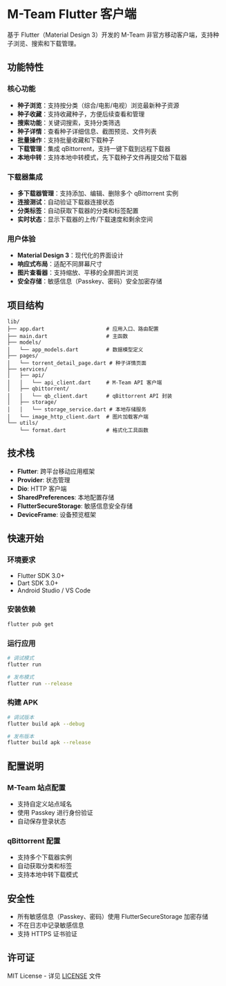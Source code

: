 # M-Team Flutter 客户端

基于 Flutter（Material Design 3）开发的 M-Team 非官方移动客户端，支持种子浏览、搜索和下载管理。

## 功能特性

### 核心功能
- **种子浏览**：支持按分类（综合/电影/电视）浏览最新种子资源
- **种子收藏**：支持收藏种子，方便后续查看和管理
- **搜索功能**：关键词搜索，支持分类筛选
- **种子详情**：查看种子详细信息、截图预览、文件列表
- **批量操作**：支持批量收藏和下载种子
- **下载管理**：集成 qBittorrent，支持一键下载到远程下载器
- **本地中转**：支持本地中转模式，先下载种子文件再提交给下载器

### 下载器集成
- **多下载器管理**：支持添加、编辑、删除多个 qBittorrent 实例
- **连接测试**：自动验证下载器连接状态
- **分类标签**：自动获取下载器的分类和标签配置
- **实时状态**：显示下载器的上传/下载速度和剩余空间

### 用户体验
- **Material Design 3**：现代化的界面设计
- **响应式布局**：适配不同屏幕尺寸
- **图片查看器**：支持缩放、平移的全屏图片浏览
- **安全存储**：敏感信息（Passkey、密码）安全加密存储

## 项目结构

```
lib/
├── app.dart                    # 应用入口、路由配置
├── main.dart                   # 主函数
├── models/
│   └── app_models.dart         # 数据模型定义
├── pages/
│   └── torrent_detail_page.dart # 种子详情页面
├── services/
│   ├── api/
│   │   └── api_client.dart     # M-Team API 客户端
│   ├── qbittorrent/
│   │   └── qb_client.dart      # qBittorrent API 封装
│   ├── storage/
│   │   └── storage_service.dart # 本地存储服务
│   └── image_http_client.dart  # 图片加载客户端
└── utils/
    └── format.dart             # 格式化工具函数
```

## 技术栈

- **Flutter**: 跨平台移动应用框架
- **Provider**: 状态管理
- **Dio**: HTTP 客户端
- **SharedPreferences**: 本地配置存储
- **FlutterSecureStorage**: 敏感信息安全存储
- **DeviceFrame**: 设备预览框架

## 快速开始

### 环境要求
- Flutter SDK 3.0+
- Dart SDK 3.0+
- Android Studio / VS Code

### 安装依赖
```bash
flutter pub get
```

### 运行应用
```bash
# 调试模式
flutter run

# 发布模式
flutter run --release
```

### 构建 APK
```bash
# 调试版本
flutter build apk --debug

# 发布版本
flutter build apk --release
```

## 配置说明

### M-Team 站点配置
- 支持自定义站点域名
- 使用 Passkey 进行身份验证
- 自动保存登录状态

### qBittorrent 配置
- 支持多个下载器实例
- 自动获取分类和标签
- 支持本地中转下载模式

## 安全性

- 所有敏感信息（Passkey、密码）使用 FlutterSecureStorage 加密存储
- 不在日志中记录敏感信息
- 支持 HTTPS 证书验证

## 许可证

MIT License - 详见 [LICENSE](LICENSE) 文件
